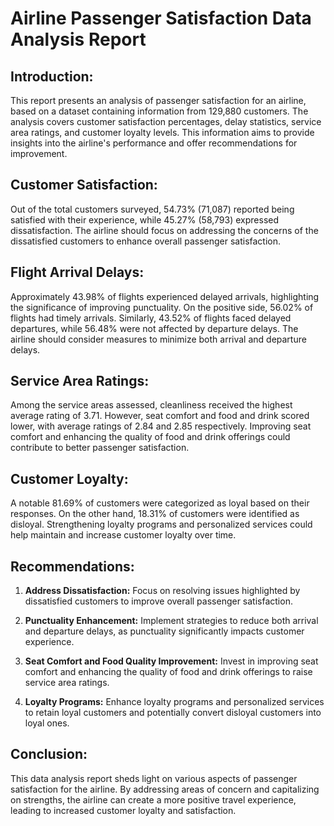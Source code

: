 # Airline Passenger Satisfaction Data Analysis Report

## Introduction:
This report presents an analysis of passenger satisfaction for an airline, based on a dataset containing information from 129,880 customers. The analysis covers customer satisfaction percentages, delay statistics, service area ratings, and customer loyalty levels. This information aims to provide insights into the airline's performance and offer recommendations for improvement.

## Customer Satisfaction:
Out of the total customers surveyed, 54.73% (71,087) reported being satisfied with their experience, while 45.27% (58,793) expressed dissatisfaction. The airline should focus on addressing the concerns of the dissatisfied customers to enhance overall passenger satisfaction.

## Flight Arrival Delays:
Approximately 43.98% of flights experienced delayed arrivals, highlighting the significance of improving punctuality. On the positive side, 56.02% of flights had timely arrivals. Similarly, 43.52% of flights faced delayed departures, while 56.48% were not affected by departure delays. The airline should consider measures to minimize both arrival and departure delays.

## Service Area Ratings:
Among the service areas assessed, cleanliness received the highest average rating of 3.71. However, seat comfort and food and drink scored lower, with average ratings of 2.84 and 2.85 respectively. Improving seat comfort and enhancing the quality of food and drink offerings could contribute to better passenger satisfaction.

## Customer Loyalty:
A notable 81.69% of customers were categorized as loyal based on their responses. On the other hand, 18.31% of customers were identified as disloyal. Strengthening loyalty programs and personalized services could help maintain and increase customer loyalty over time.

## Recommendations:
1. **Address Dissatisfaction:** Focus on resolving issues highlighted by dissatisfied customers to improve overall passenger satisfaction.

2. **Punctuality Enhancement:** Implement strategies to reduce both arrival and departure delays, as punctuality significantly impacts customer experience.

3. **Seat Comfort and Food Quality Improvement:** Invest in improving seat comfort and enhancing the quality of food and drink offerings to raise service area ratings.

4. **Loyalty Programs:** Enhance loyalty programs and personalized services to retain loyal customers and potentially convert disloyal customers into loyal ones.

## Conclusion:
This data analysis report sheds light on various aspects of passenger satisfaction for the airline. By addressing areas of concern and capitalizing on strengths, the airline can create a more positive travel experience, leading to increased customer loyalty and satisfaction.
